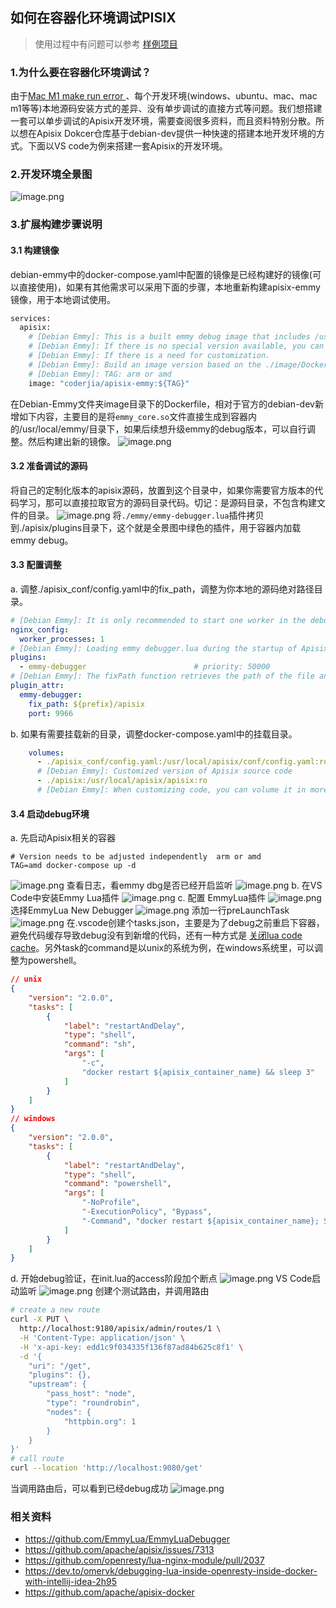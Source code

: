 ## 如何在容器化环境调试PISIX
> 使用过程中有问题可以参考 [样例项目](https://github.com/cj2a7t/apisix-docker-debugger)
### 1.为什么要在容器化环境调试？
由于[Mac M1 make run error ](https://github.com/apache/apisix/issues/7313)、每个开发环境(windows、ubuntu、mac、mac m1等等)本地源码安装方式的差异、没有单步调试的直接方式等问题。我们想搭建一套可以单步调试的Apisix开发环境，需要查阅很多资料，而且资料特别分散。所以想在Apisix Dokcer仓库基于debian-dev提供一种快速的搭建本地开发环境的方式。下面以VS code为例来搭建一套Apisix的开发环境。
### 2.开发环境全景图
![image.png](https://p6-juejin.byteimg.com/tos-cn-i-k3u1fbpfcp/e1115731c7bd44b8ab800c96de5a6ed2~tplv-k3u1fbpfcp-jj-mark:0:0:0:0:q75.image#?w=2166&h=902&e=png&b=fefcfc)
### 3.扩展构建步骤说明
#### 3.1 构建镜像
debian-emmy中的docker-compose.yaml中配置的镜像是已经构建好的镜像(可以直接使用)，如果有其他需求可以采用下面的步骤，本地重新构建apisix-emmy镜像，用于本地调试使用。
```dockerfile
services:
  apisix:
    # [Debian Emmy]: This is a built emmy debug image that includes /usr/local/emmy.so. 
    # [Debian Emmy]: If there is no special version available, you can use this version directly.
    # [Debian Emmy]: If there is a need for customization.
    # [Debian Emmy]: Build an image version based on the ./image/Dockerfile
    # [Debian Emmy]: TAG: arm or amd
    image: "coderjia/apisix-emmy:${TAG}"
```
在Debian-Emmy文件夹image目录下的Dockerfile，相对于官方的debian-dev新增如下内容，主要目的是将`emmy_core.so`文件直接生成到容器内的/usr/local/emmy/目录下，如果后续想升级emmy的debug版本，可以自行调整。然后构建出新的镜像。
![image.png](https://p1-juejin.byteimg.com/tos-cn-i-k3u1fbpfcp/28c1e09877af422bac9a22d8697711ae~tplv-k3u1fbpfcp-jj-mark:0:0:0:0:q75.image#?w=1712&h=1728&e=png&b=101216)
#### 3.2 准备调试的源码
将自己的定制化版本的apisix源码，放置到这个目录中，如果你需要官方版本的代码学习，那可以直接拉取官方的源码目录代码。切记：是源码目录，不包含构建文件的目录。
![image.png](https://p6-juejin.byteimg.com/tos-cn-i-k3u1fbpfcp/86386ba88ef8455cb178f57d87a31dd4~tplv-k3u1fbpfcp-jj-mark:0:0:0:0:q75.image#?w=952&h=334&e=png&b=04080c)
将`./emmy/emmy-debugger.lua`插件拷贝到./apisix/plugins目录下，这个就是全景图中绿色的插件，用于容器内加载emmy debug。
#### 3.3 配置调整
a. 调整./apisix_conf/config.yaml中的fix_path，调整为你本地的源码绝对路径目录。
```yaml
# [Debian Emmy]: It is only recommended to start one worker in the debug environment.
nginx_config:
  worker_processes: 1
# [Debian Emmy]: Loading emmy debugger.lua during the startup of Apisix is the key to emmy dbg listening and hooking(fix path).
plugins:
  - emmy-debugger                        # priority: 50000
# [Debian Emmy]: The fixPath function retrieves the path of the file and "fixes" it to the path expected by VS Code.
plugin_attr:
  emmy-debugger:
    fix_path: ${prefix}/apisix
    port: 9966
```
b. 如果有需要挂载新的目录，调整docker-compose.yaml中的挂载目录。
```yaml
    volumes:
      - ./apisix_conf/config.yaml:/usr/local/apisix/conf/config.yaml:ro
      # [Debian Emmy]: Customized version of Apisix source code
      - ./apisix:/usr/local/apisix/apisix:ro
      # [Debian Emmy]: When customizing code, you can volume it in more directories.
```
#### 3.4 启动debug环境
a. 先启动Apisix相关的容器
```docker
# Version needs to be adjusted independently  arm or amd
TAG=amd docker-compose up -d
```
![image.png](https://p9-juejin.byteimg.com/tos-cn-i-k3u1fbpfcp/bed6ce4af3cb4959bc9f8227924bd8e1~tplv-k3u1fbpfcp-jj-mark:0:0:0:0:q75.image#?w=1922&h=218&e=png&b=01050b)
查看日志，看emmy dbg是否已经开启监听
![image.png](https://p9-juejin.byteimg.com/tos-cn-i-k3u1fbpfcp/6b2033beef334e42b7487efad259af5b~tplv-k3u1fbpfcp-jj-mark:0:0:0:0:q75.image#?w=1532&h=486&e=png&b=01050c)
b. 在VS Code中安装Emmy Lua插件
![image.png](https://p3-juejin.byteimg.com/tos-cn-i-k3u1fbpfcp/92383875ad134b2ebb64b492b60656d1~tplv-k3u1fbpfcp-jj-mark:0:0:0:0:q75.image#?w=950&h=150&e=png&b=0e1217)
c. 配置 EmmyLua插件
![image.png](https://p6-juejin.byteimg.com/tos-cn-i-k3u1fbpfcp/d91eff32757740ccb81e53406cf4e01e~tplv-k3u1fbpfcp-jj-mark:0:0:0:0:q75.image#?w=1044&h=488&e=png&b=04080c)
选择EmmyLua New Debugger
![image.png](https://p1-juejin.byteimg.com/tos-cn-i-k3u1fbpfcp/4b9e771a07b54ef5bd3a9776a2307d75~tplv-k3u1fbpfcp-jj-mark:0:0:0:0:q75.image#?w=1214&h=654&e=png&b=15181e)
添加一行preLaunchTask
![image.png](https://p9-juejin.byteimg.com/tos-cn-i-k3u1fbpfcp/f9633a9c201644b5a29aa17bf3cfa0a0~tplv-k3u1fbpfcp-jj-mark:0:0:0:0:q75.image#?w=1914&h=766&e=png&b=13151a)
在.vscode创建个tasks.json，主要是为了debug之前重启下容器，避免代码缓存导致debug没有到新增的代码，还有一种方式是 [关闭lua code cache](https://openresty-reference.readthedocs.io/en/latest/Directives/#lua_code_cache)。另外task的command是以unix的系统为例，在windows系统里，可以调整为powershell。
```json
// unix
{
    "version": "2.0.0",
    "tasks": [
        {
            "label": "restartAndDelay",
            "type": "shell",
            "command": "sh",
            "args": [
                "-c",
                "docker restart ${apisix_container_name} && sleep 3"
            ]
        }
    ]
}
// windows
{
    "version": "2.0.0",
    "tasks": [
        {
            "label": "restartAndDelay",
            "type": "shell",
            "command": "powershell",
            "args": [
                "-NoProfile",
                "-ExecutionPolicy", "Bypass",
                "-Command", "docker restart ${apisix_container_name}; Start-Sleep -Seconds 3"
            ]
        }
    ]
}
```
d. 开始debug验证，在init.lua的access阶段加个断点
![image.png](https://p6-juejin.byteimg.com/tos-cn-i-k3u1fbpfcp/3fc6f3be29814e019d18a3f669b3f7d8~tplv-k3u1fbpfcp-jj-mark:0:0:0:0:q75.image#?w=2626&h=1558&e=png&b=121418)
VS Code启动监听
![image.png](https://p9-juejin.byteimg.com/tos-cn-i-k3u1fbpfcp/04233b16c34d4d8caf235370c70cface~tplv-k3u1fbpfcp-jj-mark:0:0:0:0:q75.image#?w=4090&h=382&e=png&b=191c21)
创建个测试路由，并调用路由
```sh
# create a new route
curl -X PUT \
  http://localhost:9180/apisix/admin/routes/1 \
  -H 'Content-Type: application/json' \
  -H 'x-api-key: edd1c9f034335f136f87ad84b625c8f1' \
  -d '{
    "uri": "/get",
    "plugins": {},
    "upstream": {
        "pass_host": "node",
        "type": "roundrobin",
        "nodes": {
            "httpbin.org": 1
        }
    }
}'
# call route
curl --location 'http://localhost:9080/get'
```
当调用路由后，可以看到已经debug成功
![image.png](https://p1-juejin.byteimg.com/tos-cn-i-k3u1fbpfcp/5f526712d16c40068b189dda49feb910~tplv-k3u1fbpfcp-jj-mark:0:0:0:0:q75.image#?w=4476&h=1712&e=png&b=16191e)
### 相关资料
- https://github.com/EmmyLua/EmmyLuaDebugger
- https://github.com/apache/apisix/issues/7313
- https://github.com/openresty/lua-nginx-module/pull/2037
- https://dev.to/omervk/debugging-lua-inside-openresty-inside-docker-with-intellij-idea-2h95
- https://github.com/apache/apisix-docker
